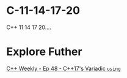 # C-11-14-17-20
C++ 11 14 17 20....


# Explore Futher
[C++ Weekly - Ep 48 - C++17's Variadic `using`](https://www.youtube.com/watch?v=1gNzhE-Tn40&list=PLs3KjaCtOwSZ2tbuV1hx8Xz-rFZTan2J1&index=50)
